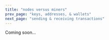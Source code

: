 ```yaml
---
title: "nodes versus miners"
prev_page: "keys, addresses, & wallets"
next_page: "sending & receiving transactions"
---
```


Coming soon...
